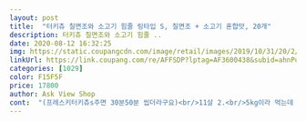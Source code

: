 ```yaml
---
layout: post 
title:  "터키츄 칠면조와 소고기 힘줄 링타입 S, 칠면조 + 소고기 혼합맛, 20개" 
description: 터키츄 칠면조와 소고기 힘줄 ..
date: 2020-08-12 16:32:25 
img: https://static.coupangcdn.com/image/retail/images/2019/10/31/20/2/2f72db00-0d7c-4060-b7c2-52fc272198c2.jpg 
linkUrl: https://link.coupang.com/re/AFFSDP?lptag=AF3600438&subid=ahnPublicAsk&pageKey=1148763563&itemId=1058517399&vendorItemId=5533727218&traceid=V0-113-b34c3e29087a81b6 
categories: [1029] 
color: F15F5F 
price: 17800 
author: Ask View Shop 
cont:  "(프레스키터키츄s주면 30분50분 씹더라구요)<br/>11살 2.<br/>5kg이라 먹는데 20분이상 걸리는거같아요<br/>1년차 웰시코기 남아 견주입니다^^<br/>1주일 급여 결과 눈물이 나진 않아요!<br/>@용량 11gx20개<br/>@유통기한 2021년 6월 24일<br/>@제조 2019년 12월 25일<br/>가격도 많이 오르고 한 종류만 먹다보니 지루할까싶어서<br/>가격도 상대적으로 저렴하고 (절반가격)<br/>간식 떨어질 때 되가서 검색하다 우연히 요제품보고 구매하게 됐어요! 가격도 저렴하고 생긴것도 비슷하고 이름도 똑같아서 반신반의 하면서 구매해본건데 되게 잘먹어요<br/>간편하게 보상 간식이 필요한경우 최고의간식이네요!<br/>너무 금방 씹어먹으니 터키츄 본연의 씹는 기능은 약하고<br/>노견이나 치아가 약한 친구들이라든지<br/>눈이 커지면서 엄청 맛나게 먹어요 ㅎㅎ<br/>다만, 터키츄에 비해 질긴정도가 덜해서 금방 씹어먹어요!<br/>다음엔 미듐사이즈 주문해서 줘야될듯해여 ㅋㅋ<br/>댕댕이가 오래오래 씹으면서 치석제거라든지<br/>더욱 오래씹을수 있는 질긴제품이 낫겠고요!<br/>또달라고 애교도 부리고 귀여워요♡<br/>민감해서 간식 잘못먹으면 바로 눈물나는 아이인데<br/>산책후, 목욕후, 위생미용후 선물로 1개주니까<br/>새로운 터키츄를 주문해봤어요!<br/>소고기가 가미되니 맛과 향은 더욱 좋은듯합니다^^<br/>소고기랑 혼합이라 씹기가 수월한지 2분 걸리네요 ㅎㅎ<br/>소고기와 터키츄의 콜라보♡ 느므 잘먹네요^^<br/>스트레소나 불안감해소가 되길 바라신다면<br/>엄청 잘뜯어먹네요<br/>울강아쥐는 넘 좋아하네요^^<br/>장단점이 너무 확연히 구분이 되네요<br/>저는 재주문할듯해요 ^^<br/>좋아하구요 이 간식 꺼내서 빵하면 드러눕기 바쁘네요<br/>주고난 후 먹는데 30초 안쪽입니다.<br/>.<br/>!<br/>진짜 하드한 타입은 아닌거 같구요<br/>처음에는 어리둥절하더니 두 발로 꽉잡고<br/>치아가 약해서 말랑한것만 사줬는데 진작 사줄껄 그랬어요<br/>크기가 스몰사이즈답게 그렇게 크진 않구여<br/>프레ㅅㅋ터키츄 품절된지 한오백년이라 잊고 있었는데<br/>프레스키터키츄s사이즈랑 비슷해요 !<br/>프레스키터키츄만 쭈욱 씹어오던 댕댕이에요<br/>후기에 크기가 너무 작다고 글들이 많아서 궁금했는데<br/>" 
---
```


